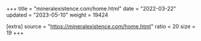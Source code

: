 +++
title = "mineralexistence.com/home.html"
date = "2022-03-22"
updated = "2023-05-10"
weight = 19424

[extra]
source = "https://mineralexistence.com/home.html"
ratio = 20
size = 19
+++
